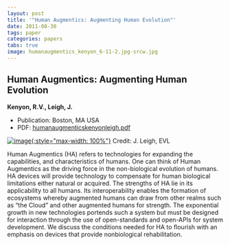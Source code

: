 ```yaml
---
layout: post
title: '"Human Augmentics: Augmenting Human Evolution"'
date: 2011-08-30
tags: paper
categories: papers
tabs: true
image: humanaugmentics_kenyon_6-11-2.jpg-srcw.jpg
---
```


## Human Augmentics: Augmenting Human Evolution
**Kenyon, R.V., Leigh, J.**
- Publication: Boston, MA USA
- PDF: [humanaugmenticskenyonleigh.pdf](/documents/humanaugmenticskenyonleigh.pdf)


[![image](https://www.evl.uic.edu/output/originals/humanaugmentics_kenyon_6-11-2.jpg-srcw.jpg){:style="max-width: 100%"}](https://www.evl.uic.edu/output/originals/humanaugmentics_kenyon_6-11-2.jpg-srcw.jpg)
Credit: J. Leigh, EVL

Human Augmentics (HA) refers to technologies for expanding the capabilities, and characteristics of humans. One can think of Human Augmentics as the driving force in the non-biological evolution of humans. HA devices will provide technology to compensate for human biological limitations either natural or acquired. The strengths of HA lie in its applicability to all humans. Its interoperability enables the formation of ecosystems whereby augmented humans can draw from other realms such as &ldquo;the Cloud&rdquo; and other augmented humans for strength. The exponential growth in new technologies portends such a system but must be designed for interaction through the use of open-standards and open-APIs for system development. We discuss the conditions needed for HA to flourish with an emphasis on devices that provide nonbiological rehabilitation.
